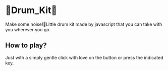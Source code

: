 # 🥁Drum_Kit🥁
Make some noise!🥁Little drum kit made by javascript that you can take with you wherever you go.<br />
## How to play?<br />
Just with a simply gentle click with love on the button or press the indicated key.
